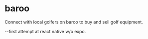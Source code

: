 # baroo

Connect with local golfers on baroo to buy and sell golf equipment. 

--first attempt at react native w/o expo. 
